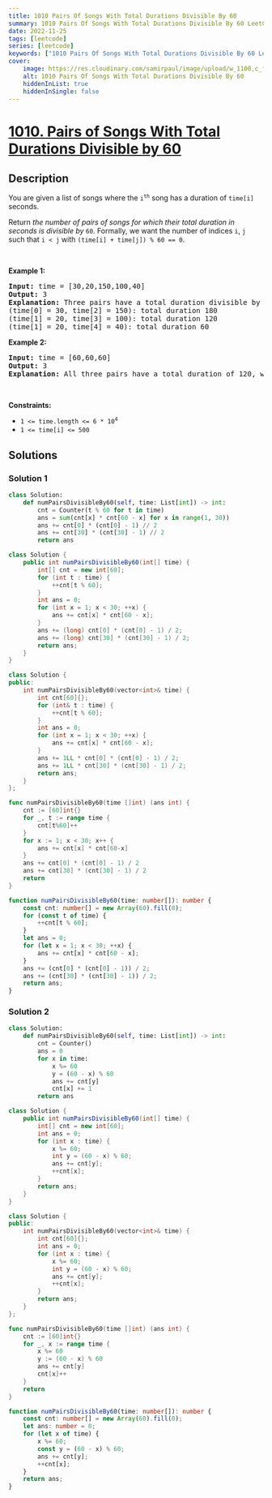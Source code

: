 ```yaml
---
title: 1010 Pairs Of Songs With Total Durations Divisible By 60
summary: 1010 Pairs Of Songs With Total Durations Divisible By 60 LeetCode Solution Explained
date: 2022-11-25
tags: [leetcode]
series: [leetcode]
keywords: ["1010 Pairs Of Songs With Total Durations Divisible By 60 LeetCode Solution Explained in all languages", "1010 Pairs Of Songs With Total Durations Divisible By 60", "LeetCode", "leetcode solution in Python3 C++ Java Go PHP Ruby Swift TypeScript Rust C# JavaScript C", "GeeksforGeeks", "InterviewBit", "Coding Ninjas", "HackerRank", "HackerEarth", "CodeChef", "TopCoder", "AlgoExpert", "freeCodeCamp", "Codeforces", "GitHub", "AtCoder", "Samir Paul"]
cover:
    image: https://res.cloudinary.com/samirpaul/image/upload/w_1100,c_fit,co_rgb:FFFFFF,l_text:Arial_75_bold:1010 Pairs Of Songs With Total Durations Divisible By 60 - Solution Explained/problem-solving.webp
    alt: 1010 Pairs Of Songs With Total Durations Divisible By 60
    hiddenInList: true
    hiddenInSingle: false
---
```



# [1010. Pairs of Songs With Total Durations Divisible by 60](https://leetcode.com/problems/pairs-of-songs-with-total-durations-divisible-by-60)


## Description

<p>You are given a list of songs where the <code>i<sup>th</sup></code> song has a duration of <code>time[i]</code> seconds.</p>

<p>Return <em>the number of pairs of songs for which their total duration in seconds is divisible by</em> <code>60</code>. Formally, we want the number of indices <code>i</code>, <code>j</code> such that <code>i &lt; j</code> with <code>(time[i] + time[j]) % 60 == 0</code>.</p>

<p>&nbsp;</p>
<p><strong class="example">Example 1:</strong></p>

<pre>
<strong>Input:</strong> time = [30,20,150,100,40]
<strong>Output:</strong> 3
<strong>Explanation:</strong> Three pairs have a total duration divisible by 60:
(time[0] = 30, time[2] = 150): total duration 180
(time[1] = 20, time[3] = 100): total duration 120
(time[1] = 20, time[4] = 40): total duration 60
</pre>

<p><strong class="example">Example 2:</strong></p>

<pre>
<strong>Input:</strong> time = [60,60,60]
<strong>Output:</strong> 3
<strong>Explanation:</strong> All three pairs have a total duration of 120, which is divisible by 60.
</pre>

<p>&nbsp;</p>
<p><strong>Constraints:</strong></p>

<ul>
	<li><code>1 &lt;= time.length &lt;= 6 * 10<sup>4</sup></code></li>
	<li><code>1 &lt;= time[i] &lt;= 500</code></li>
</ul>

## Solutions

### Solution 1

<!-- tabs:start -->

```python
class Solution:
    def numPairsDivisibleBy60(self, time: List[int]) -> int:
        cnt = Counter(t % 60 for t in time)
        ans = sum(cnt[x] * cnt[60 - x] for x in range(1, 30))
        ans += cnt[0] * (cnt[0] - 1) // 2
        ans += cnt[30] * (cnt[30] - 1) // 2
        return ans
```

```java
class Solution {
    public int numPairsDivisibleBy60(int[] time) {
        int[] cnt = new int[60];
        for (int t : time) {
            ++cnt[t % 60];
        }
        int ans = 0;
        for (int x = 1; x < 30; ++x) {
            ans += cnt[x] * cnt[60 - x];
        }
        ans += (long) cnt[0] * (cnt[0] - 1) / 2;
        ans += (long) cnt[30] * (cnt[30] - 1) / 2;
        return ans;
    }
}
```

```cpp
class Solution {
public:
    int numPairsDivisibleBy60(vector<int>& time) {
        int cnt[60]{};
        for (int& t : time) {
            ++cnt[t % 60];
        }
        int ans = 0;
        for (int x = 1; x < 30; ++x) {
            ans += cnt[x] * cnt[60 - x];
        }
        ans += 1LL * cnt[0] * (cnt[0] - 1) / 2;
        ans += 1LL * cnt[30] * (cnt[30] - 1) / 2;
        return ans;
    }
};
```

```go
func numPairsDivisibleBy60(time []int) (ans int) {
	cnt := [60]int{}
	for _, t := range time {
		cnt[t%60]++
	}
	for x := 1; x < 30; x++ {
		ans += cnt[x] * cnt[60-x]
	}
	ans += cnt[0] * (cnt[0] - 1) / 2
	ans += cnt[30] * (cnt[30] - 1) / 2
	return
}
```

```ts
function numPairsDivisibleBy60(time: number[]): number {
    const cnt: number[] = new Array(60).fill(0);
    for (const t of time) {
        ++cnt[t % 60];
    }
    let ans = 0;
    for (let x = 1; x < 30; ++x) {
        ans += cnt[x] * cnt[60 - x];
    }
    ans += (cnt[0] * (cnt[0] - 1)) / 2;
    ans += (cnt[30] * (cnt[30] - 1)) / 2;
    return ans;
}
```

<!-- tabs:end -->

### Solution 2

<!-- tabs:start -->

```python
class Solution:
    def numPairsDivisibleBy60(self, time: List[int]) -> int:
        cnt = Counter()
        ans = 0
        for x in time:
            x %= 60
            y = (60 - x) % 60
            ans += cnt[y]
            cnt[x] += 1
        return ans
```

```java
class Solution {
    public int numPairsDivisibleBy60(int[] time) {
        int[] cnt = new int[60];
        int ans = 0;
        for (int x : time) {
            x %= 60;
            int y = (60 - x) % 60;
            ans += cnt[y];
            ++cnt[x];
        }
        return ans;
    }
}
```

```cpp
class Solution {
public:
    int numPairsDivisibleBy60(vector<int>& time) {
        int cnt[60]{};
        int ans = 0;
        for (int x : time) {
            x %= 60;
            int y = (60 - x) % 60;
            ans += cnt[y];
            ++cnt[x];
        }
        return ans;
    }
};
```

```go
func numPairsDivisibleBy60(time []int) (ans int) {
	cnt := [60]int{}
	for _, x := range time {
		x %= 60
		y := (60 - x) % 60
		ans += cnt[y]
		cnt[x]++
	}
	return
}
```

```ts
function numPairsDivisibleBy60(time: number[]): number {
    const cnt: number[] = new Array(60).fill(0);
    let ans: number = 0;
    for (let x of time) {
        x %= 60;
        const y = (60 - x) % 60;
        ans += cnt[y];
        ++cnt[x];
    }
    return ans;
}
```

<!-- tabs:end -->

<!-- end -->
